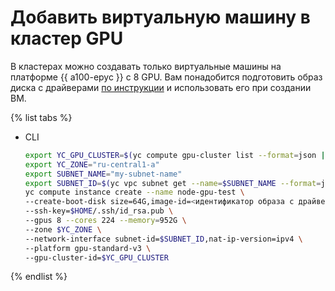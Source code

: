 # Добавить виртуальную машину в кластер GPU

В кластерах можно создавать только виртуальные машины на платформе {{ a100-epyc }} c 8 GPU. Вам понадобится подготовить образ диска с драйверами [по инструкции](../image-create/custom-image.md) и использовать его при создании ВМ.

{% list tabs %}

- CLI

  ```bash
  export YC_GPU_CLUSTER=$(yc compute gpu-cluster list --format=json | jq -r .[].id)
  export YC_ZONE="ru-central1-a"
  export SUBNET_NAME="my-subnet-name"
  export SUBNET_ID=$(yc vpc subnet get --name=$SUBNET_NAME --format=json | jq -r .id)
  yc compute instance create --name node-gpu-test \
  --create-boot-disk size=64G,image-id=<идентификатор образа с драйверами>,type=network-ssd \
  --ssh-key=$HOME/.ssh/id_rsa.pub \
  --gpus 8 --cores 224 --memory=952G \
  --zone $YC_ZONE \
  --network-interface subnet-id=$SUBNET_ID,nat-ip-version=ipv4 \
  --platform gpu-standard-v3 \
  --gpu-cluster-id=$YC_GPU_CLUSTER
  ```

{% endlist %}